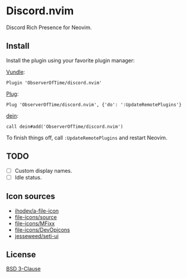 # Discord.nvim

Discord Rich Presence for Neovim.

## Install

Install the plugin using your favorite plugin manager:

[Vundle](https://github.com/VundleVim/Vundle.vim):

```vim
Plugin 'ObserverOfTime/discord.nvim'
```

[Plug](https://github.com/junegunn/vim-plug):

```vim
Plug 'ObserverOfTime/discord.nvim', {'do': ':UpdateRemotePlugins'}
```

[dein](https://github.com/Shougo/dein.vim):

```vim
call dein#add('ObserverOfTime/discord.nvim')
```

To finish things off, call `:UpdateRemotePlugins` and restart Neovim.

## TODO

- [ ] Custom display names.
- [ ] Idle status.

## Icon sources

- [ihodev/a-file-icon](https://github.com/ihodev/a-file-icon)
- [file-icons/source](https://github.com/file-icons/source)
- [file-icons/MFixx](https://github.com/file-icons/MFixx)
- [file-icons/DevOpicons](https://github.com/file-icons/DevOpicons)
- [jesseweed/seti-ui](https://github.com/jesseweed/seti-ui)

## License

[BSD 3-Clause](./LICENSE)

